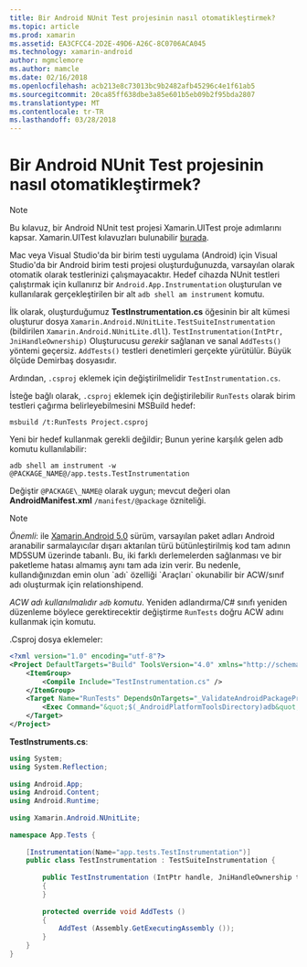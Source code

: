 ```yaml
---
title: Bir Android NUnit Test projesinin nasıl otomatikleştirmek?
ms.topic: article
ms.prod: xamarin
ms.assetid: EA3CFCC4-2D2E-49D6-A26C-8C0706ACA045
ms.technology: xamarin-android
author: mgmclemore
ms.author: mamcle
ms.date: 02/16/2018
ms.openlocfilehash: acb213e8c73013bc9b2482afb45296c4e1f61ab5
ms.sourcegitcommit: 20ca85ff638dbe3a85e601b5eb09b2f95bda2807
ms.translationtype: MT
ms.contentlocale: tr-TR
ms.lasthandoff: 03/28/2018
---
```

# <a name="how-do-i-automate-an-android-nunit-test-project"></a>Bir Android NUnit Test projesinin nasıl otomatikleştirmek?

> [!NOTE]
> Bu kılavuz, bir Android NUnit test projesi Xamarin.UITest proje adımlarını kapsar. Xamarin.UITest kılavuzları bulunabilir [burada](https://docs.microsoft.com/appcenter/test-cloud/preparing-for-upload/uitest).

Mac veya Visual Studio'da bir birim testi uygulama (Android) için Visual Studio'da bir Android birim testi projesi oluşturduğunuzda, varsayılan olarak otomatik olarak testlerinizi çalışmayacaktır.
Hedef cihazda NUnit testleri çalıştırmak için kullanırız bir `Android.App.Instrumentation` oluşturulan ve kullanılarak gerçekleştirilen bir alt `adb shell am instrument` komutu.

İlk olarak, oluşturduğumuz **TestInstrumentation.cs** öğesinin bir alt kümesi oluşturur dosya `Xamarin.Android.NUnitLite.TestSuiteInstrumentation` (bildirilen `Xamarin.Android.NUnitLite.dll`). `TestInstrumentation(IntPtr, JniHandleOwnership)` Oluşturucusu _gerekir_ sağlanan ve sanal `AddTests()` yöntemi geçersiz.
`AddTests()` testleri denetimleri gerçekte yürütülür. Büyük ölçüde Demirbaş dosyasıdır.

Ardından, `.csproj` eklemek için değiştirilmelidir `TestInstrumentation.cs`.

İsteğe bağlı olarak, `.csproj` eklemek için değiştirilebilir `RunTests` olarak birim testleri çağırma belirleyebilmesini MSBuild hedef:

```shell
msbuild /t:RunTests Project.csproj
```

Yeni bir hedef kullanmak gerekli değildir; Bunun yerine karşılık gelen adb komutu kullanılabilir:

```shell
adb shell am instrument -w @PACKAGE_NAME@/app.tests.TestInstrumentation
```

Değiştir `@PACKAGE\_NAME@` olarak uygun; mevcut değeri olan **AndroidManifest.xml** `/manifest/@package` özniteliği.


> [!NOTE]
> *Önemli*: ile [Xamarin.Android 5.0](https://developer.xamarin.com/releases/android/xamarin.android_5/xamarin.android_5.1/#Android_Callable_Wrapper_Naming) sürüm, varsayılan paket adları Android aranabilir sarmalayıcılar dışarı aktarılan türü bütünleştirilmiş kod tam adının MD5SUM üzerinde tabanlı. Bu, iki farklı derlemelerden sağlanması ve bir paketleme hatası almamış aynı tam ada izin verir. Bu nedenle, kullandığınızdan emin olun \`adı\` özelliği \`Araçları\` okunabilir bir ACW/sınıf adı oluşturmak için relationshipend.

_ACW adı kullanılmalıdır `adb` komutu_. Yeniden adlandırma/C# sınıfı yeniden düzenleme böylece gerektirecektir değiştirme `RunTests` doğru ACW adını kullanmak için komutu.

.Csproj dosya eklemeler:

```xml
<?xml version="1.0" encoding="utf-8"?>
<Project DefaultTargets="Build" ToolsVersion="4.0" xmlns="http://schemas.microsoft.com/developer/msbuild/2003">
    <ItemGroup>
        <Compile Include="TestInstrumentation.cs" />
    </ItemGroup>
    <Target Name="RunTests" DependsOnTargets="_ValidateAndroidPackageProperties">
        <Exec Command="&quot;$(_AndroidPlatformToolsDirectory)adb&quot; $(AdbTarget) $(AdbOptions) shell am instrument -w $(_AndroidPackage)/app.tests.TestInstrumentation" />
    </Target>
</Project>
```

**TestInstruments.cs**:

```cs 
using System;
using System.Reflection;
 
using Android.App;
using Android.Content;
using Android.Runtime;
 
using Xamarin.Android.NUnitLite;
 
namespace App.Tests {
 
    [Instrumentation(Name="app.tests.TestInstrumentation")]
    public class TestInstrumentation : TestSuiteInstrumentation {
 
        public TestInstrumentation (IntPtr handle, JniHandleOwnership transfer) : base (handle, transfer)
        {
        }
 
        protected override void AddTests ()
        {
            AddTest (Assembly.GetExecutingAssembly ());
        }
    }
}
```

